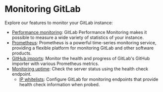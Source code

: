 # Monitoring GitLab

Explore our features to monitor your GitLab instance:

- [Performance monitoring](performance/index.md): GitLab Performance Monitoring makes it possible to measure a wide variety of statistics of your instance.
- [Prometheus](prometheus/index.md): Prometheus is a powerful time-series monitoring service, providing a flexible platform for monitoring GitLab and other software products.
- [GitHub imports](github_imports.md): Monitor the health and progress of GitLab's GitHub importer with various Prometheus metrics.
- [Monitoring uptime](../user/admin_area/monitoring/health_check.md): Check the server status using the health check endpoint.
  - [IP whitelists](ip_whitelist.md): Configure GitLab for monitoring endpoints that provide health check information when probed.
